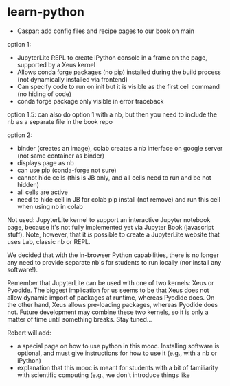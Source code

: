 # learn-python

- Caspar: add config files and recipe pages to our book on main


option 1:
- JupyterLite REPL to create iPython console in a frame on the page, supported by a Xeus kernel
- Allows conda forge packages (no pip) installed during the build process (not dynamically installed via frontend)
- Can specify code to run on init but it is visible as the first cell command (no hiding of code)
- conda forge package only visible in error traceback

option 1.5: can also do option 1 with a nb, but then you need to include the nb as a separate file in the book repo

option 2:
- binder (creates an image), colab creates a nb interface on google server (not same container as binder)
- displays page as nb
- can use pip (conda-forge not sure)
- cannot hide cells (this is JB only, and all cells need to run and be not hidden)
- all cells are active
- need to hide cell in JB for colab pip install (not remove) and run this cell when using nb in colab

Not used: JupyterLite kernel to support an interactive Jupyter notebook page, because it's not fully implemented yet via Jupyter Book (javascript stuff). Note, however, that it *is* possible to create a JupyterLite website that uses Lab, classic nb or REPL. 

We decided that with the in-browser Python capabilities, there is no longer any need to provide separate nb's for students to run locally (nor install any software!).

Remember that JupyterLite can be used with one of two kernels: Xeus or Pyodide. The biggest implication for us seems to be that Xeus does not allow dynamic import of packages at runtime, whereas Pyodide does. On the other hand, Xeus allows pre-loading packages, whereas Pyodide does not. Future development may combine these two kernels, so it is only a matter of time until something breaks. Stay tuned...

Robert will add:
- a special page on how to use python in this mooc. Installing software is optional, and must give instructions for how to use it (e.g., with a nb or iPython)
- explanation that this mooc is meant for students with a bit of familiarity with scientific computing (e.g., we don't introduce things like 


